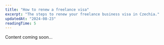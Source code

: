 ```yaml
---
title: "How to renew a freelance visa"
excerpt: "The steps to renew your freelance business visa in Czechia."
updatedAt: "2024-08-23"
readingTime: 5
---
```


Content coming soon...
